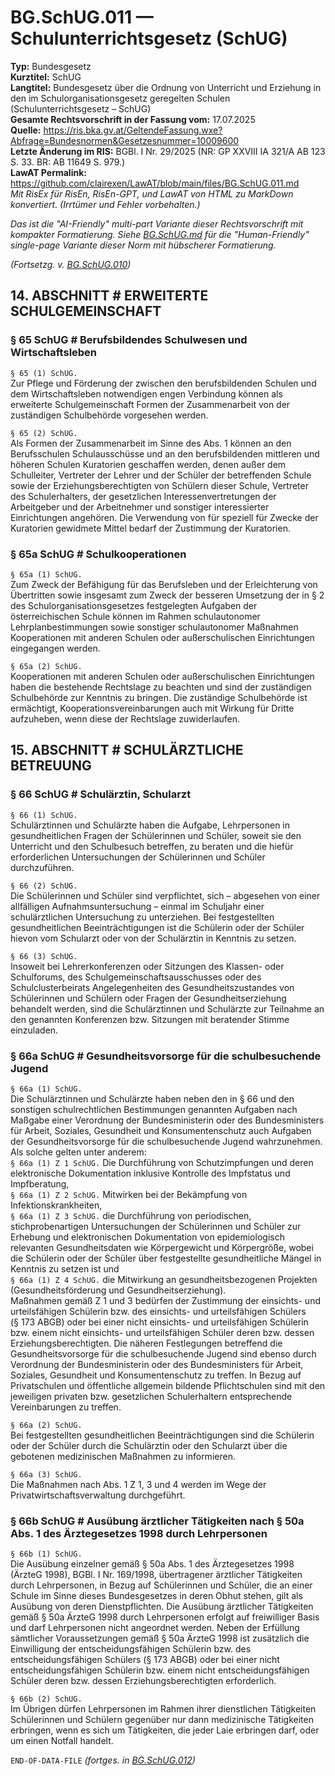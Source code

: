 # BG.SchUG.011 — Schulunterrichtsgesetz (SchUG)
**Typ:** Bundesgesetz  
**Kurztitel:** SchUG  
**Langtitel:** Bundesgesetz über die Ordnung von Unterricht und Erziehung in den im Schulorganisationsgesetz geregelten Schulen (Schulunterrichtsgesetz – SchUG)  
**Gesamte Rechtsvorschrift in der Fassung vom:** 17.07.2025  
**Quelle:** https://ris.bka.gv.at/GeltendeFassung.wxe?Abfrage=Bundesnormen&Gesetzesnummer=10009600  
**Letzte Änderung im RIS:** BGBl. I Nr. 29/2025 (NR: GP XXVIII IA 321/A AB 123 S. 33. BR: AB 11649 S. 979.)  
**LawAT Permalink:** https://github.com/clairexen/LawAT/blob/main/files/BG.SchUG.011.md  
*Mit RisEx für RisEn, RisEn-GPT, und LawAT von HTML zu MarkDown konvertiert. (Irrtümer und Fehler vorbehalten.)*

*Das ist die "AI-Friendly" multi-part Variante dieser Rechtsvorschrift mit kompakter Formatierung. Siehe [BG.SchUG.md](BG.SchUG.md) für die "Human-Friendly" single-page Variante dieser Norm mit hübscherer Formatierung.*

*(Fortsetzg. v. [BG.SchUG.010](BG.SchUG.010.md))*

## 14. ABSCHNITT # ERWEITERTE SCHULGEMEINSCHAFT

### § 65 SchUG # Berufsbildendes Schulwesen und Wirtschaftsleben

`§ 65 (1) SchUG.`  
Zur Pflege und Förderung der zwischen den berufsbildenden Schulen und dem Wirtschaftsleben notwendigen engen Verbindung können als erweiterte Schulgemeinschaft Formen der Zusammenarbeit von der zuständigen Schulbehörde vorgesehen werden.

`§ 65 (2) SchUG.`  
Als Formen der Zusammenarbeit im Sinne des Abs. 1 können an den Berufsschulen Schulausschüsse und an den berufsbildenden mittleren und höheren Schulen Kuratorien geschaffen werden, denen außer dem Schulleiter, Vertreter der Lehrer und der Schüler der betreffenden Schule sowie der Erziehungsberechtigten von Schülern dieser Schule, Vertreter des Schulerhalters, der gesetzlichen Interessenvertretungen der Arbeitgeber und der Arbeitnehmer und sonstiger interessierter Einrichtungen angehören. Die Verwendung von für speziell für Zwecke der Kuratorien gewidmete Mittel bedarf der Zustimmung der Kuratorien.

### § 65a SchUG # Schulkooperationen

`§ 65a (1) SchUG.`  
Zum Zweck der Befähigung für das Berufsleben und der Erleichterung von Übertritten sowie insgesamt zum Zweck der besseren Umsetzung der in § 2 des Schulorganisationsgesetzes festgelegten Aufgaben der österreichischen Schule können im Rahmen schulautonomer Lehrplanbestimmungen sowie sonstiger schulautonomer Maßnahmen Kooperationen mit anderen Schulen oder außerschulischen Einrichtungen eingegangen werden.

`§ 65a (2) SchUG.`  
Kooperationen mit anderen Schulen oder außerschulischen Einrichtungen haben die bestehende Rechtslage zu beachten und sind der zuständigen Schulbehörde zur Kenntnis zu bringen. Die zuständige Schulbehörde ist ermächtigt, Kooperationsvereinbarungen auch mit Wirkung für Dritte aufzuheben, wenn diese der Rechtslage zuwiderlaufen.

## 15. ABSCHNITT # SCHULÄRZTLICHE BETREUUNG

### § 66 SchUG # Schulärztin, Schularzt

`§ 66 (1) SchUG.`  
Schulärztinnen und Schulärzte haben die Aufgabe, Lehrpersonen in gesundheitlichen Fragen der Schülerinnen und Schüler, soweit sie den Unterricht und den Schulbesuch betreffen, zu beraten und die hiefür erforderlichen Untersuchungen der Schülerinnen und Schüler durchzuführen.

`§ 66 (2) SchUG.`  
Die Schülerinnen und Schüler sind verpflichtet, sich – abgesehen von einer allfälligen Aufnahmsuntersuchung – einmal im Schuljahr einer schulärztlichen Untersuchung zu unterziehen. Bei festgestellten gesundheitlichen Beeinträchtigungen ist die Schülerin oder der Schüler hievon vom Schularzt oder von der Schulärztin in Kenntnis zu setzen.

`§ 66 (3) SchUG.`  
Insoweit bei Lehrerkonferenzen oder Sitzungen des Klassen- oder Schulforums, des Schulgemeinschaftsausschusses oder des Schulclusterbeirats Angelegenheiten des Gesundheitszustandes von Schülerinnen und Schülern oder Fragen der Gesundheitserziehung behandelt werden, sind die Schulärztinnen und Schulärzte zur Teilnahme an den genannten Konferenzen bzw. Sitzungen mit beratender Stimme einzuladen.

### § 66a SchUG # Gesundheitsvorsorge für die schulbesuchende Jugend

`§ 66a (1) SchUG.`  
Die Schulärztinnen und Schulärzte haben neben den in § 66 und den sonstigen schulrechtlichen Bestimmungen genannten Aufgaben nach Maßgabe einer Verordnung der Bundesministerin oder des Bundesministers für Arbeit, Soziales, Gesundheit und Konsumentenschutz auch Aufgaben der Gesundheitsvorsorge für die schulbesuchende Jugend wahrzunehmen. Als solche gelten unter anderem:  
`§ 66a (1) Z 1 SchUG.`
Die Durchführung von Schutzimpfungen und deren elektronische Dokumentation inklusive Kontrolle des Impfstatus und Impfberatung,  
`§ 66a (1) Z 2 SchUG.`
Mitwirken bei der Bekämpfung von Infektionskrankheiten,  
`§ 66a (1) Z 3 SchUG.`
die Durchführung von periodischen, stichprobenartigen Untersuchungen der Schülerinnen und Schüler zur Erhebung und elektronischen Dokumentation von epidemiologisch relevanten Gesundheitsdaten wie Körpergewicht und Körpergröße, wobei die Schülerin oder der Schüler über festgestellte gesundheitliche Mängel in Kenntnis zu setzen ist und  
`§ 66a (1) Z 4 SchUG.`
die Mitwirkung an gesundheitsbezogenen Projekten (Gesundheitsförderung und Gesundheitserziehung).  
Maßnahmen gemäß Z 1 und 3 bedürfen der Zustimmung der einsichts- und urteilsfähigen Schülerin bzw. des einsichts- und urteilsfähigen Schülers (§ 173 ABGB) oder bei einer nicht einsichts- und urteilsfähigen Schülerin bzw. einem nicht einsichts- und urteilsfähigen Schüler deren bzw. dessen Erziehungsberechtigten. Die näheren Festlegungen betreffend die Gesundheitsvorsorge für die schulbesuchende Jugend sind ebenso durch Verordnung der Bundesministerin oder des Bundesministers für Arbeit, Soziales, Gesundheit und Konsumentenschutz zu treffen. In Bezug auf Privatschulen und öffentliche allgemein bildende Pflichtschulen sind mit den jeweiligen privaten bzw. gesetzlichen Schulerhaltern entsprechende Vereinbarungen zu treffen.

`§ 66a (2) SchUG.`  
Bei festgestellten gesundheitlichen Beeinträchtigungen sind die Schülerin oder der Schüler durch die Schulärztin oder den Schularzt über die gebotenen medizinischen Maßnahmen zu informieren.

`§ 66a (3) SchUG.`  
Die Maßnahmen nach Abs. 1 Z 1, 3 und 4 werden im Wege der Privatwirtschaftsverwaltung durchgeführt.

### § 66b SchUG # Ausübung ärztlicher Tätigkeiten nach § 50a Abs. 1 des Ärztegesetzes 1998 durch Lehrpersonen

`§ 66b (1) SchUG.`  
Die Ausübung einzelner gemäß § 50a Abs. 1 des Ärztegesetzes 1998 (ÄrzteG 1998), BGBl. I Nr. 169/1998, übertragener ärztlicher Tätigkeiten durch Lehrpersonen, in Bezug auf Schülerinnen und Schüler, die an einer Schule im Sinne dieses Bundesgesetzes in deren Obhut stehen, gilt als Ausübung von deren Dienstpflichten. Die Ausübung ärztlicher Tätigkeiten gemäß § 50a ÄrzteG 1998 durch Lehrpersonen erfolgt auf freiwilliger Basis und darf Lehrpersonen nicht angeordnet werden. Neben der Erfüllung sämtlicher Voraussetzungen gemäß § 50a ÄrzteG 1998 ist zusätzlich die Einwilligung der entscheidungsfähigen Schülerin bzw. des entscheidungsfähigen Schülers (§ 173 ABGB) oder bei einer nicht entscheidungsfähigen Schülerin bzw. einem nicht entscheidungsfähigen Schüler deren bzw. dessen Erziehungsberechtigten erforderlich.

`§ 66b (2) SchUG.`  
Im Übrigen dürfen Lehrpersonen im Rahmen ihrer dienstlichen Tätigkeiten Schülerinnen und Schülern gegenüber nur dann medizinische Tätigkeiten erbringen, wenn es sich um Tätigkeiten, die jeder Laie erbringen darf, oder um einen Notfall handelt.

`END-OF-DATA-FILE` *(fortges. in [BG.SchUG.012](BG.SchUG.012.md))*
